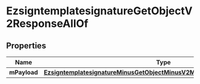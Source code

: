 
# EzsigntemplatesignatureGetObjectV2ResponseAllOf

## Properties
Name | Type | Description | Notes
------------ | ------------- | ------------- | -------------
**mPayload** | [**EzsigntemplatesignatureMinusGetObjectMinusV2MinusResponseMinusMPayload**](EzsigntemplatesignatureMinusGetObjectMinusV2MinusResponseMinusMPayload.md) |  | 




